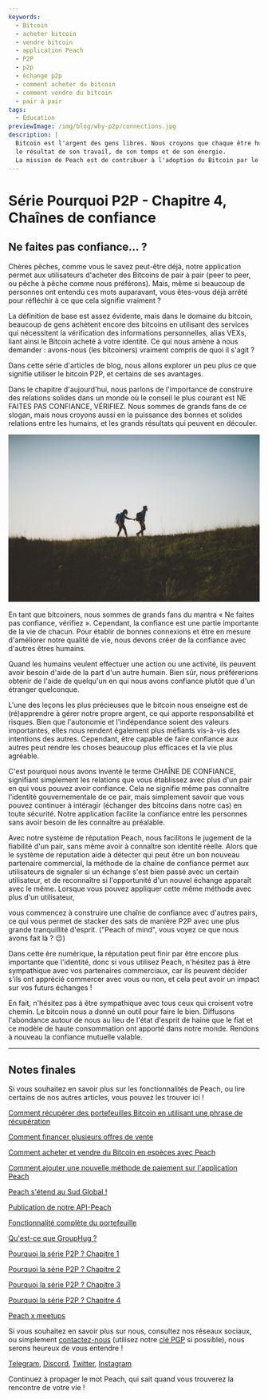```yaml
---
keywords:
  - Bitcoin
  - acheter bitcoin
  - vendre bitcoin
  - application Peach
  - P2P
  - p2p
  - échange p2p
  - comment acheter du bitcoin
  - comment vendre du bitcoin
  - pair à pair
tags:
  - Éducation
previewImage: /img/blog/why-p2p/connections.jpg
description: |
  Bitcoin est l'argent des gens libres. Nous croyons que chaque être humain a le droit de choisir la monnaie qu'il utilise pour stocker sa richesse,
  le résultat de son travail, de son temps et de son énergie.
  La mission de Peach est de contribuer à l'adoption du Bitcoin par le peuple.
---
```


# Série Pourquoi P2P - Chapitre 4, Chaînes de confiance

## Ne faites pas confiance... ?

Chères pêches, comme vous le savez peut-être déjà, notre application permet aux utilisateurs d'acheter des Bitcoins de pair à pair (peer to peer, ou pêche à pêche comme nous préférons). Mais, même si beaucoup de personnes ont entendu ces mots auparavant, vous êtes-vous déjà arrêté pour réfléchir à ce que cela signifie vraiment ?

La définition de base est assez évidente, mais dans le domaine du bitcoin, beaucoup de gens achètent encore des bitcoins en utilisant des services qui nécessitent la vérification des informations personnelles, alias VEXs, liant ainsi le Bitcoin acheté à votre identité. Ce qui nous amène à nous demander : avons-nous (les bitcoiners) vraiment compris de quoi il s'agit ?

Dans cette série d'articles de blog, nous allons explorer un peu plus ce que signifie utiliser le bitcoin P2P, et certains de ses avantages.

Dans le chapitre d'aujourd'hui, nous parlons de l'importance de construire des relations solides dans un monde où le conseil le plus courant est NE FAITES PAS CONFIANCE, VÉRIFIEZ. Nous sommes de grands fans de ce slogan, mais nous croyons aussi en la puissance des bonnes et solides relations entre les humains, et les grands résultats qui peuvent en découler.

![la confiance entre pairs crée par le bitcoin peach](/img/blog/why-p2p/trust.jpg)

En tant que bitcoiners, nous sommes de grands fans du mantra « Ne faites pas confiance, vérifiez ». Cependant, la confiance est une partie importante de la vie de chacun. Pour établir de bonnes connexions et être en mesure d'améliorer notre qualité de vie, nous devons créer de la confiance avec d'autres êtres humains.

Quand les humains veulent effectuer une action ou une activité, ils peuvent avoir besoin d'aide de la part d'un autre humain. Bien sûr, nous préférerions obtenir de l'aide de quelqu'un en qui nous avons confiance plutôt que d'un étranger quelconque.

L'une des leçons les plus précieuses que le bitcoin nous enseigne est de (ré)apprendre à gérer notre propre argent, ce qui apporte responsabilité et risques. Bien que l'autonomie et l'indépendance soient des valeurs importantes, elles nous rendent également plus méfiants vis-à-vis des intentions des autres. Cependant, être capable de faire confiance aux autres peut rendre les choses beaucoup plus efficaces et la vie plus agréable.

C'est pourquoi nous avons inventé le terme CHAÎNE DE CONFIANCE, signifiant simplement les relations que vous établissez avec plus d'un pair en qui vous pouvez avoir confiance. Cela ne signifie même pas connaître l'identité gouvernementale de ce pair, mais simplement savoir que vous pouvez continuer à intéragir (échanger des bitcoins dans notre cas) en toute sécurité. Notre application facilite la confiance entre les personnes sans avoir besoin de les connaître au préalable.

Avec notre système de réputation Peach, nous facilitons le jugement de la fiabilité d'un pair, sans même avoir à connaître son identité réelle. Alors que le système de réputation aide à détecter qui peut être un bon nouveau partenaire commercial, la méthode de la chaîne de confiance permet aux utilisateurs de signaler si un échange s'est bien passé avec un certain utilisateur, et de reconnaître si l'opportunité d'un nouvel échange apparaît avec le même. Lorsque vous pouvez appliquer cette même méthode avec plus d'un utilisateur,

 vous commencez à construire une chaîne de confiance avec d'autres pairs, ce qui vous permet de stacker des sats de manière P2P avec une plus grande tranquillité d'esprit. ("Peach of mind", vous voyez ce que nous avons fait là ? :wink:)

Dans cette ère numérique, la réputation peut finir par être encore plus importante que l'identité, donc si vous utilisez Peach, n'hésitez pas à être sympathique avec vos partenaires commerciaux, car ils peuvent décider s'ils ont apprécié commercer avec vous ou non, et cela peut avoir un impact sur vos futurs échanges !

En fait, n'hésitez pas à être sympathique avec tous ceux qui croisent votre chemin. Le bitcoin nous a donné un outil pour faire le bien. Diffusons l'abondance autour de nous au lieu de l'état d'esprit de haine que le fiat et ce modèle de haute consommation ont apporté dans notre monde. Rendons à nouveau la confiance mutuelle valable.

---

## Notes finales

Si vous souhaitez en savoir plus sur les fonctionnalités de Peach, ou lire certains de nos autres articles, vous pouvez les trouver ici !

[Comment récupérer des portefeuilles Bitcoin en utilisant une phrase de récupération](https://peachbitcoin.com/fr/blog/how-to-restore-peach-wallet/)

[Comment financer plusieurs offres de vente](https://peachbitcoin.com/fr/blog/funding-multiple-sell-offers/)

[Comment acheter et vendre du Bitcoin en espèces avec Peach](https://peachbitcoin.com/fr/blog/how-to-buy-and-sell-bitcoin-with-cash-using-peach/)

[Comment ajouter une nouvelle méthode de paiement sur l'application Peach](https://peachbitcoin.com/fr/blog/how-to-add-a-payment-method/)

[Peach s'étend au Sud Global !](https://peachbitcoin.com/fr/blog/peach-expands-to-the-global-south/)

[Publication de notre API-Peach](https://peachbitcoin.com/fr/blog/making-our-peach-api-public/)

[Fonctionnalité complète du portefeuille](https://peachbitcoin.com/fr/blog/full-wallet-functionality/)

[Qu'est-ce que GroupHug ?](https://peachbitcoin.com/fr/blog/group-hug/)

[Pourquoi la série P2P ? Chapitre 1](https://peachbitcoin.com/fr/blog/why-p2p-chapter-1/)

[Pourquoi la série P2P ? Chapitre 2](https://peachbitcoin.com/fr/blog/why-p2p-chapter-2/)

[Pourquoi la série P2P ? Chapitre 3](https://peachbitcoin.com/fr/blog/why-p2p-chapter-3-circular-economies/)

[Pourquoi la série P2P ? Chapitre 4](https://peachbitcoin.com/fr/blog/why-p2p-chapter-4-chains-of-trust/)

[Peach x meetups](https://peachbitcoin.com/fr/blog/peach-for-meetups/)

Si vous souhaitez en savoir plus sur nous, consultez nos réseaux sociaux, ou simplement [contactez-nous](mailto:hello@peachbitcoin.com) (utilisez notre [clé PGP](https://keys.openpgp.org/vks/v1/by-fingerprint/48339A19645E2E53488E0E5479E1B270FACD1BD2) si possible), nous serons heureux de vous entendre !

[Telegram](https://t.me/peachtopeach), [Discord](https://discord.gg/ypeHz3SW54), [Twitter](https://twitter.com/peachbitcoin), [Instagram](https://instagram.com/peachbitcoin)

Continuez à propager le mot Peach, qui sait quand vous trouverez la rencontre de votre vie !
